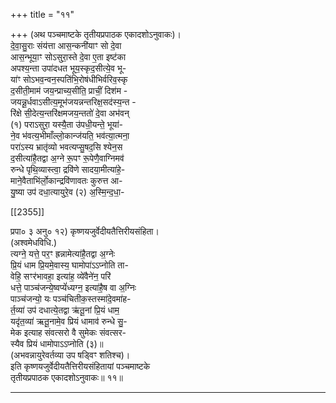 +++
title = "११"

+++
(अथ पञ्चमाष्टके तृतीयप्रपाठक एकादशोऽनुवाकः)।  
दे॒वा॒सु॒राः संय॑त्ता आस॒न्कनी॑याꣳ सो दे॒वा  
आस॒न्भूया॒ꣳ सोऽसुरा॒स्ते दे॒वा ए॒ता इष्ट॑का  
अपश्य॒न्ता उपा॑दधत भूय॒स्कृद॒सीत्ये॒व भू-  
या॑ꣳ सोऽभव॒न्वन॒स्पति॑भि॒रोष॑धीभिर्वरिव॒स्कृ  
द॒सीती॒माम॑ जय॒न्प्राच्य॒सीति॒ प्राचीं॒ दिश॑म -  
जयन्नू॒र्धवाऽसीत्य॒मूभ॑जयन्नन्तरिक्ष॒सद॑स्य॒न्त -  
रि॑क्षे सी॒देत्य॒न्तरि॑क्षमजय॒न्ततो॑ दे॒वा अभ॑वन्  
(१) पराऽसुरा॒ यस्यै॒ता उ॑पधी॒यन्ते॒ भूया॑-  
ने॒व भ॑वत्य॒भीमाँल्लो॒कान्ज॑यति॒ भव॑त्या॒त्मना॒  
परा॑ऽस्य भ्रातृ॑व्यो भवत्यप्सु॒षद॒सि श्येन॒स  
द॒सीत्या॑है॒तद्वा अ॒ग्ने रू॒पꣳ रू॒पेणै॒वाग्निमव॑  
रुन्धे पृथि॒व्यास्त्वा॒ द्रवि॑णे सादया॒मीत्या॑हे॒-  
माने॒वैताभि॑र्लो॒कान्द्रवि॑णावतः कुरुत्त आ-  
यु॒ष्या उप॑ दधा॒त्यायुरे॒व (२) अ॒स्मि॒न्द॒धा॒-

[[2355]]

प्रपा० ३ अनु० १२) कृष्णयजुर्वेदीयतैत्तिरीयसंहिता।  
(अश्वमेधविधि.)  
त्यग्ने॒ यत्ते॒ पर॒ꣳ ह्रन्नामेत्या॑है॒तद्वा अ॒ग्नेः  
प्रि॒यं धाम प्रि॒यमे॒वास्य॒ घामोपा॑ऽऽप्नोति ता-  
वेहि॒ सꣳर॑भावहा॒ इत्या॑ह॒ व्ये॑वैने॑न॒ परि॑  
धत्ते॒ पाञ्च॑जन्ये॒ष्वप्यें॑ध्यग्न॒ इत्या॑है॒ष वा अ॒ग्निः  
पाञ्च॑जन्यो॒ यः पञ्च॑चितीक॒स्तस्मा॑दे॒वमा॑ह-  
र्त॒व्या॑ उप॑ दधात्ये॒तद्वा ऋ॑तू॒नां प्रि॒यं धाम॒  
यदृ॑त॒व्या॑ ऋतू॒नामे॒व प्रियं धामाव॑ रुन्धे सु॒-  
मेक इत्याह संवत्सरो वै सुमेकः संवत्सर-  
स्यैव प्रियं धामोपाऽऽप्नोति (३)॥  
(अभवन्नायुरेवर्तव्या उप षड्विꣳ शतिश्च)।  
इति कृष्णयजुर्वेदीयतैत्तिरीयसंहितायां पञ्चमाष्टके  
तृतीयप्रपाठक एकादशोऽनुवाकः॥ ११॥
___________
